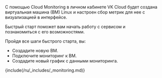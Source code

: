 С помощью Cloud Monitoring в личном кабинете VK Cloud будет создана виртуальная машина (ВМ) Linux и настроен сбор метрик для нее с визуализацией в интерфейсе.

Быстрый старт поможет вам начать работу с сервисом и познакомиться с его возможностями.

Пройдя все шаги быстрого старта, вы:

- Создадите новую ВМ.
- Подключите мониторинг к ВМ.
- Создадите новый график с данными мониторинга.

{include(/ru/_includes/_monitoring.md)}